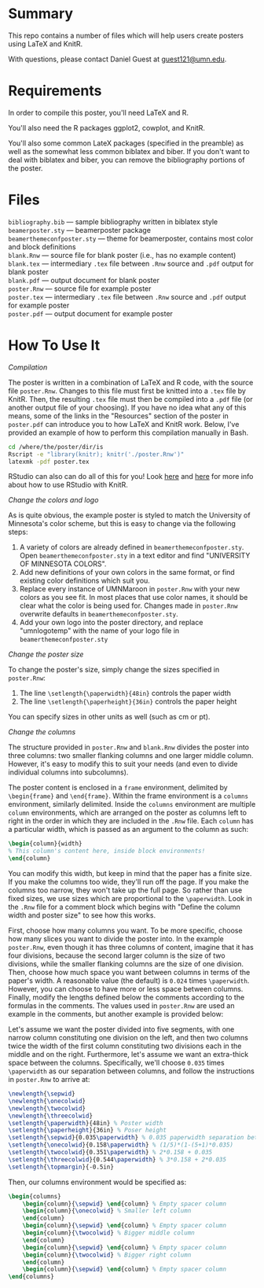Summary
=======

This repo contains a number of files which will help users create posters using LaTeX and KnitR. 

With questions, please contact Daniel Guest at guest121@umn.edu.

Requirements
============

In order to compile this poster, you'll need LaTeX and R. 

You'll also need the R packages ggplot2, cowplot, and KnitR.

You'll also some common LateX packages (specified in the preamble) as well as the somewhat less common biblatex and biber. If you don't want to deal with biblatex and biber, you can remove the bibliography portions of the poster. 

Files
=====

``bibliography.bib`` &mdash; sample bibliography written in biblatex style   
``beamerposter.sty`` &mdash; beamerposter package   
``beamerthemeconfposter.sty`` &mdash; theme for beamerposter, contains most color and block definitions   
``blank.Rnw`` &mdash; source file for blank poster (i.e., has no example content)   
``blank.tex`` &mdash; intermediary ``.tex`` file between ``.Rnw`` source and ``.pdf`` output for blank poster   
``blank.pdf`` &mdash; output document for blank poster   
``poster.Rnw`` &mdash; source file for example poster   
``poster.tex`` &mdash; intermediary ``.tex`` file between ``.Rnw`` source and ``.pdf`` output for example poster   
``poster.pdf`` &mdash; output document for example poster   

How To Use It
=============

*Compilation*

The poster is written in a combination of LaTeX and R code, with the source file ``poster.Rnw``. Changes to this file must first be knitted into a ``.tex`` file by KnitR. Then, the resulting ``.tex`` file must then be compiled into a ``.pdf`` file (or another output file of your choosing). If you have no idea what any of this means, some of the links in the "Resources" section of the poster in ``poster.pdf`` can introduce you to how LaTeX and KnitR work. Below, I've provided an example of how to perform this compilation manually in Bash.

```bash
cd /where/the/poster/dir/is
Rscript -e "library(knitr); knitr('./poster.Rnw')"
latexmk -pdf poster.tex
```

RStudio can also can do all of this for you! Look [here](https://support.rstudio.com/hc/en-us/articles/200552056-Using-Sweave-and-knitr) and [here](https://yihui.name/knitr/demo/rstudio/) for more info about how to use RStudio with KnitR. 

*Change the colors and logo*

As is quite obvious, the example poster is styled to match the University of Minnesota's color scheme, but this is easy to change via the following steps:
1. A variety of colors are already defined in ``beamerthemeconfposter.sty``. Open ``beamerthemeconfposter.sty`` in a text editor and find "UNIVERSITY OF MINNESOTA COLORS".
2. Add new definitions of your own colors in the same format, or find existing color definitions which suit you. 
3. Replace every instance of UMNMaroon in ``poster.Rnw`` with your new colors as you see fit. In most places that use color names, it should be clear what the color is being used for. Changes made in ``poster.Rnw`` overwrite defaults in ``beamerthemeconfposter.sty``. 
4. Add your own logo into the poster directory, and replace "umnlogotemp" with the name of your logo file in ``beamerthemeconfposter.sty``

*Change the poster size*

To change the poster's size, simply change the sizes specified in ``poster.Rnw``:
1. The line ``\setlength{\paperwidth}{48in}`` controls the paper width
2. The line ``\setlength{\paperheight}{36in}`` controls the paper height

You can specify sizes in other units as well (such as cm or pt). 

*Change the columns*

The structure provided in ``poster.Rnw`` and ``blank.Rnw`` divides the poster into three columns: two smaller flanking columns and one larger middle column. However, it's easy to modify this to suit your needs (and even to divide individual columns into subcolumns). 

The poster content is enclosed in a ``frame`` environment, delimited by ``\begin{frame}`` and ``\end{frame}``. Within the frame environment is a ``columns`` environment, similarly delimited. Inside the ``columns`` environment are multiple ``column`` environments, which are arranged on the poster as columns left to right in the order in which they are included in the ``.Rnw`` file. Each ``column`` has a particular width, which is passed as an argument to the column as such: 

```latex
\begin{column}{width}
% This column's content here, inside block environments!
\end{column}
```  

You can modify this width, but keep in mind that the paper has a finite size. If you make the columns too wide, they'll run off the page. If you make the columns too narrow, they won't take up the full page. So rather than use fixed sizes, we use sizes which are proportional to the ``\paperwidth``. Look in the ``.Rnw`` file for a comment block which begins with "Define the column width and poster size" to see how this works. 

First, choose how many columns you want. To be more specific, choose how many slices you want to divide the poster into. In the example ``poster.Rnw``, even though it has three columns of content, imagine that it has four divisions, because the second larger column is the size of two divisions, while the smaller flanking columns are the size of one division. Then, choose how much space you want between columns in terms of the paper's width. A reasonable value (the default) is ``0.024`` times ``\paperwidth``. However, you can choose to have more or less space between columns. Finally, modify the lengths defined below the comments according to the formulas in the comments. The values used in ``poster.Rnw`` are used an example in the comments, but another example is provided below:

Let's assume we want the poster divided into five segments, with one narrow column constituting one division on the left, and then two columns twice the width of the first column constituting two divisions each in the middle and on the right. Furthermore, let's assume we want an extra-thick space between the columns. Specifically, we'll choose ``0.035`` times ``\paperwidth`` as our separation between columns, and follow the instructions in ``poster.Rnw`` to arrive at:

```latex
\newlength{\sepwid}
\newlength{\onecolwid}
\newlength{\twocolwid}
\newlength{\threecolwid}
\setlength{\paperwidth}{48in} % Poster width
\setlength{\paperheight}{36in} % Poser height
\setlength{\sepwid}{0.035\paperwidth} % 0.035 paperwidth separation between columns
\setlength{\onecolwid}{0.158\paperwidth} % (1/5)*(1-(5+1)*0.035)
\setlength{\twocolwid}{0.351\paperwidth} % 2*0.158 + 0.035
\setlength{\threecolwid}{0.544\paperwidth} % 3*0.158 + 2*0.035
\setlength{\topmargin}{-0.5in}
```

Then, our columns environment would be specified as:

```latex
\begin{columns}
	\begin{column}{\sepwid} \end{column} % Empty spacer column
	\begin{column}{\onecolwid} % Smaller left column
	\end{column}
	\begin{column}{\sepwid} \end{column} % Empty spacer column
	\begin{column}{\twocolwid} % Bigger middle column
	\end{column}
	\begin{column}{\sepwid} \end{column} % Empty spacer column
	\begin{column}{\twocolwid} % Bigger right column
	\end{column}
	\begin{column}{\sepwid} \end{column} % Empty spacer column
\end{columns}
```
